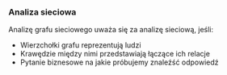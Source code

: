 ### Analiza sieciowa

Analizę grafu sieciowego uważa się za analizę sieciową, jeśli:

- Wierzchołki grafu reprezentują ludzi
- Krawędzie między nimi przedstawiają łączące ich relacje
- Pytanie biznesowe na jakie próbujemy znaleźść odpowiedź